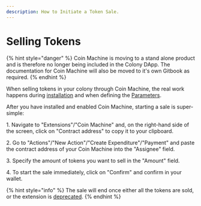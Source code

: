 ```yaml
---
description: How to Initiate a Token Sale.
---
```


# Selling Tokens

{% hint style="danger" %}
Coin Machine is moving to a stand alone product and is therefore no longer being included in the Colony DApp. The documentation for Coin Machine will also be moved to it's own Gitbook as required.
{% endhint %}

When selling tokens in your colony through Coin Machine, the real work happens during [installation](https://colony.gitbook.io/colony/extensions/coin-machine/installation)  and when defining the [Parameters](https://colony.gitbook.io/colony/extensions/coin-machine/parameters).

After you have installed and enabled Coin Machine, starting a sale is super-simple:

1\. Navigate to "Extensions"/"Coin Machine" and, on the right-hand side of the screen, click on "Contract address" to copy it to your clipboard.

2\. Go to "Actions"/"New Action"/"Create Expenditure"/"Payment" and paste the contract address of your Coin Machine into the "Assignee" field.

3\. Specify the amount of tokens you want to sell in the "Amount" field.

4\. To start the sale immediately, click on "Confirm" and confirm in your wallet.

{% hint style="info" %}
The sale will end once either all the tokens are sold, or the extension is [deprecated](https://colony.gitbook.io/colony/extensions/coin-machine/uninstallation).
{% endhint %}

